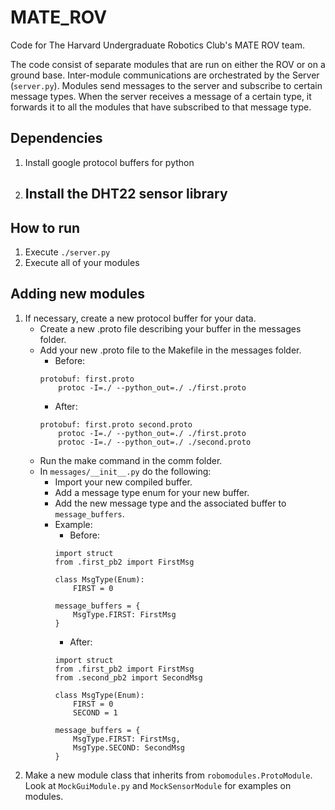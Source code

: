 # MATE_ROV

Code for The Harvard Undergraduate Robotics Club's MATE ROV team.

The code consist of separate modules that are run on either the ROV or on a ground base. Inter-module communications are orchestrated by the Server (`server.py`). Modules send messages to the server and subscribe to certain message types. When the server receives a message of a certain type, it forwards it to all the modules that have subscribed to that message type.

## Dependencies

1. Install google protocol buffers for python
2. Install the DHT22 sensor library
    - 

## How to run

1. Execute `./server.py`
2. Execute all of your modules

## Adding new modules

1. If necessary, create a new protocol buffer for your data.
    - Create a new .proto file describing your buffer in the messages folder.
    - Add your new .proto file to the Makefile in the messages folder.
        - Before:
        ```
        protobuf: first.proto
    	    protoc -I=./ --python_out=./ ./first.proto
        ```
        - After:
        ```
        protobuf: first.proto second.proto
    	    protoc -I=./ --python_out=./ ./first.proto
    	    protoc -I=./ --python_out=./ ./second.proto
        ```
    - Run the make command in the comm folder.
    - In `messages/__init__.py` do the following:
        - Import your new compiled buffer.
        - Add a message type enum for your new buffer.
        - Add the new message type and the associated buffer to `message_buffers`.
        - Example:
            - Before:
            ```
            import struct
            from .first_pb2 import FirstMsg

            class MsgType(Enum):
                FIRST = 0

            message_buffers = {
                MsgType.FIRST: FirstMsg
            }
            ```
            - After:
            ```
            import struct
            from .first_pb2 import FirstMsg
            from .second_pb2 import SecondMsg

            class MsgType(Enum):
                FIRST = 0
                SECOND = 1

            message_buffers = {
                MsgType.FIRST: FirstMsg,
                MsgType.SECOND: SecondMsg
            }
            ```
2. Make a new module class that inherits from `robomodules.ProtoModule`. Look at `MockGuiModule.py` and `MockSensorModule` for examples on modules.
